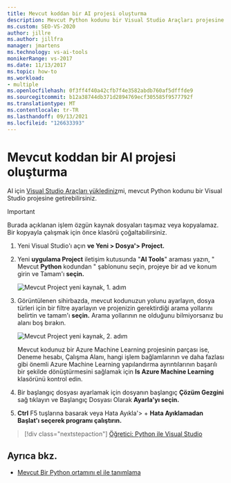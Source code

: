 ```yaml
---
title: Mevcut koddan bir AI projesi oluşturma
description: Mevcut Python kodunu bir Visual Studio Araçları projesine getirmek için AI için Visual Studio öğrenin.
ms.custom: SEO-VS-2020
author: jillre
ms.author: jillfra
manager: jmartens
ms.technology: vs-ai-tools
monikerRange: vs-2017
ms.date: 11/13/2017
ms.topic: how-to
ms.workload:
- multiple
ms.openlocfilehash: 0f3ff4f40a42cfb7f4e3582abdb760af5dfffde9
ms.sourcegitcommit: b12a38744db371d2894769ecf305585f9577792f
ms.translationtype: MT
ms.contentlocale: tr-TR
ms.lasthandoff: 09/13/2021
ms.locfileid: "126633393"
---
```

# <a name="create-an-ai-project-from-existing-code"></a>Mevcut koddan bir AI projesi oluşturma

AI için [Visual Studio Araçları yüklediniz](installation.md)mi, mevcut Python kodunu bir Visual Studio projesine getirebilirsiniz.

> [!Important]
> Burada açıklanan işlem özgün kaynak dosyaları taşımaz veya kopyalamaz. Bir kopyayla çalışmak için önce klasörü çoğaltabilirsiniz.

1. Yeni Visual Studio'ı açın **ve Yeni > Dosya'> Project.**

2. Yeni **uygulama Project** iletişim kutusunda "**AI Tools**" araması yazın, " Mevcut **Python** kodundan " şablonunu seçin, projeye bir ad ve konum girin ve Tamam'ı **seçin.**

   ![Mevcut Project yeni kaynak, 1. adım](media/create-project-existing/new-ai-project.png)

3. Görüntülenen sihirbazda, mevcut kodunuzun yolunu ayarlayın, dosya türleri için bir filtre ayarlayın ve projenizin gerektirdiği arama yollarını belirtin ve tamam'ı **seçin.** Arama yollarının ne olduğunu bilmiyorsanız bu alanı boş bırakın.

   ![Mevcut Project yeni kaynak, 2. adım](media/create-project-existing/azurebatch-newproject.png)

   Mevcut kodunuz bir Azure Machine Learning projesinin parçası ise, Deneme hesabı, Çalışma Alanı, hangi işlem bağlamlarının ve daha fazlası gibi önemli Azure Machine Learning yapılandırma ayrıntılarının başarılı bir şekilde dönüştürmesini sağlamak için **Is Azure Machine Learning** klasörünü kontrol edin.

4. Bir başlangıç dosyası ayarlamak için dosyanın başlangıç **Çözüm Gezgini** sağ tıklayın ve Başlangıç Dosyası Olarak **Ayarla'yı seçin.**

5. **Ctrl** F5 tuşlarına basarak veya Hata Ayıkla'> +  **Hata Ayıklamadan Başlat'ı seçerek programı çalıştırın.**

> [!div class="nextstepaction"]
> [Öğretici: Python ile Visual Studio](../python/tutorial-working-with-python-in-visual-studio-step-00-installation.md)

## <a name="see-also"></a>Ayrıca bkz.

- [Mevcut Bir Python ortamını el ile tanımlama](../python/managing-python-environments-in-visual-studio.md#manually-identify-an-existing-environment)
